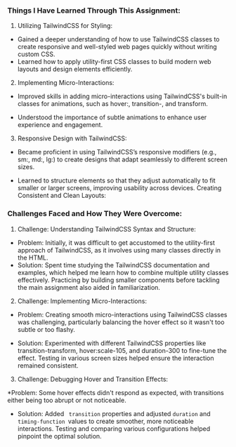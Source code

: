 ### Things I Have Learned Through This Assignment:

1. Utilizing TailwindCSS for Styling:

* Gained a deeper understanding of how to use TailwindCSS classes to create responsive and well-styled web pages quickly without writing custom CSS.
* Learned how to apply utility-first CSS classes to build modern web layouts and design elements efficiently.

2. Implementing Micro-Interactions:

* Improved skills in adding micro-interactions using TailwindCSS's built-in classes for animations, such as hover:, transition-, and transform.
- Understood the importance of subtle animations to enhance user experience and engagement.

3. Responsive Design with TailwindCSS:

- Became proficient in using TailwindCSS’s responsive modifiers (e.g., sm:, md:, lg:) to create designs that adapt seamlessly to different  screen sizes.
*  Learned to structure elements so that they adjust automatically to fit smaller or larger screens, improving usability across devices.
Creating Consistent and Clean Layouts:

### Challenges Faced and How They Were Overcome:

1. Challenge: Understanding TailwindCSS Syntax and Structure:

* Problem: Initially, it was difficult to get accustomed to the utility-first approach of TailwindCSS, as it involves using many classes directly in the HTML.
* Solution: Spent time studying the TailwindCSS documentation and examples, which helped me learn how to combine multiple utility classes effectively. Practicing by building smaller components before tackling the main assignment also aided in familiarization.
  
2. Challenge: Implementing Micro-Interactions:

* Problem: Creating smooth micro-interactions using TailwindCSS classes was challenging, particularly balancing the hover effect so it wasn't too subtle or too flashy.
  
* Solution: Experimented with different TailwindCSS properties like transition-transform, hover:scale-105, and duration-300 to fine-tune the effect. Testing in various screen sizes helped ensure the interaction remained consistent.

3. Challenge: Debugging Hover and Transition Effects:

*Problem: Some hover effects didn't respond as expected, with transitions either being too abrupt or not noticeable.

* Solution: Added ` transition` properties and adjusted `duration` and `timing-function `values to create smoother, more noticeable interactions. Testing and comparing various configurations helped pinpoint the optimal solution.
